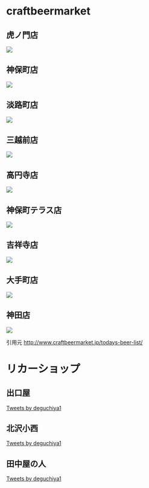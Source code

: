 # craftbeermarket

## 虎ノ門店
![](http://www.craftbeermarket.jp/todaysmenu/dm_toranomon.jpg)

## 神保町店
![](http://www.craftbeermarket.jp/todaysmenu/dm_jimbocho.jpg)

## 淡路町店
![](http://www.craftbeermarket.jp/todaysmenu/dm_awajicho.jpg)

## 三越前店
![](http://www.craftbeermarket.jp/todaysmenu/dm_mitsukoshimae.jpg)

## 高円寺店
![](http://www.craftbeermarket.jp/todaysmenu/dm_koenji.jpg)

## 神保町テラス店
![](http://www.craftbeermarket.jp/todaysmenu/dm_jimbocho-terrace.jpg)

## 吉祥寺店
![](http://www.craftbeermarket.jp/todaysmenu/dm_kichijoji.jpg)

## 大手町店
![](http://www.craftbeermarket.jp/todaysmenu/dm_otemachi.jpg)

## 神田店
![](http://www.craftbeermarket.jp/todaysmenu/dm_kanda.jpg)

引用元 http://www.craftbeermarket.jp/todays-beer-list/


# リカーショップ
## 出口屋
<a class="twitter-timeline" data-width="400" data-height="500" data-theme="light" data-link-color="#19CF86" href="https://twitter.com/deguchiya1">Tweets by deguchiya1</a> <script async src="//platform.twitter.com/widgets.js" charset="utf-8"></script>

## 北沢小西
<a class="twitter-timeline" data-width="400" data-height="500" data-theme="light" data-link-color="#19CF86" href="https://twitter.com/lskonishi">Tweets by deguchiya1</a> <script async src="//platform.twitter.com/widgets.js" charset="utf-8"></script>

## 田中屋の人
<a class="twitter-timeline" data-width="400" data-height="500" data-theme="light" data-link-color="#19CF86" href="https://twitter.com/chancology">Tweets by deguchiya1</a> <script async src="//platform.twitter.com/widgets.js" charset="utf-8"></script>
